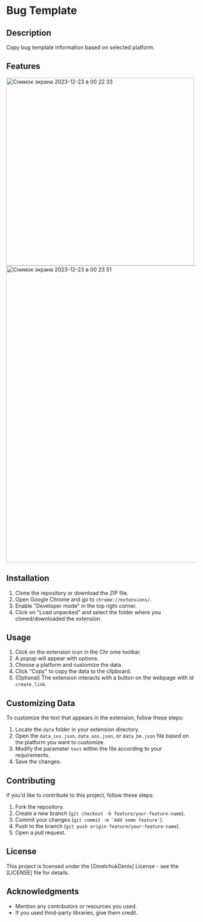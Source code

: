 # Bug Template

## Description

Copy bug template information based on selected platform.

## Features

<img width="497" alt="Снимок экрана 2023-12-23 в 00 22 33" src="https://github.com/OmelchukDenis/BugTemplate/assets/22324885/38b6770b-c293-44b1-a2bc-abfcbabd7188">

<img width="786" alt="Снимок экрана 2023-12-23 в 00 23 51" src="https://github.com/OmelchukDenis/BugTemplate/assets/22324885/441150aa-ab47-46be-a3b0-2f41b43646b2">



## Installation

1. Clone the repository or download the ZIP file.
2. Open Google Chrome and go to `chrome://extensions/`.
3. Enable "Developer mode" in the top right corner.
4. Click on "Load unpacked" and select the folder where you cloned/downloaded the extension.

## Usage

1. Click on the extension icon in the Chr ome toolbar.
2. A popup will appear with options.
3. Choose a platform and customize the data.
4. Click "Copy" to copy the data to the clipboard.
5. (Optional) The extension interacts with a button on the webpage with id `create_link`.

## Customizing Data

To customize the text that appears in the extension, follow these steps:

1. Locate the `data` folder in your extension directory.
2. Open the `data_ios.json`, `data_aos.json`, or `data_be.json` file based on the platform you want to customize.
3. Modify the parameter `text` within the file according to your requirements.
4. Save the changes.

## Contributing

If you'd like to contribute to this project, follow these steps:

1. Fork the repository.
2. Create a new branch (`git checkout -b feature/your-feature-name`).
3. Commit your changes (`git commit -m 'Add some feature'`).
4. Push to the branch (`git push origin feature/your-feature-name`).
5. Open a pull request.

## License

This project is licensed under the [OmelchukDenis] License - see the [LICENSE] file for details.

## Acknowledgments

- Mention any contributors or resources you used.
- If you used third-party libraries, give them credit.

